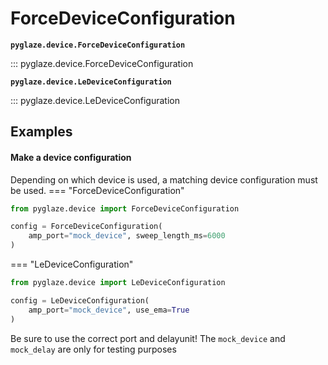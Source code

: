 # ForceDeviceConfiguration

**`pyglaze.device.ForceDeviceConfiguration`**

::: pyglaze.device.ForceDeviceConfiguration

**`pyglaze.device.LeDeviceConfiguration`**

::: pyglaze.device.LeDeviceConfiguration

## Examples


#### Make a device configuration
Depending on which device is used, a matching device configuration must be used.
=== "ForceDeviceConfiguration"
```py
from pyglaze.device import ForceDeviceConfiguration

config = ForceDeviceConfiguration(
    amp_port="mock_device", sweep_length_ms=6000
)
```
=== "LeDeviceConfiguration"
```py
from pyglaze.device import LeDeviceConfiguration

config = LeDeviceConfiguration(
    amp_port="mock_device", use_ema=True
)
```

Be sure to use the correct port and delayunit! The `mock_device` and `mock_delay` are only for testing purposes